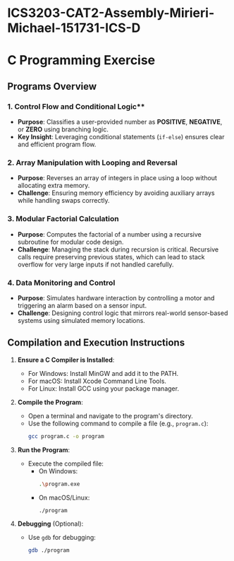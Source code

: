 # ICS3203-CAT2-Assembly-Mirieri-Michael-151731-ICS-D
# C Programming Exercise
## Programs Overview

### 1. Control Flow and Conditional Logic**
- **Purpose**: Classifies a user-provided number as **POSITIVE**, **NEGATIVE**, or **ZERO** using branching logic.
- **Key Insight**: Leveraging conditional statements (`if-else`) ensures clear and efficient program flow.

### **2. Array Manipulation with Looping and Reversal**
- **Purpose**: Reverses an array of integers in place using a loop without allocating extra memory.
- **Challenge**: Ensuring memory efficiency by avoiding auxiliary arrays while handling swaps correctly.

### **3. Modular Factorial Calculation**
- **Purpose**: Computes the factorial of a number using a recursive subroutine for modular code design.
- **Challenge**: Managing the stack during recursion is critical. Recursive calls require preserving previous states, which can lead to stack overflow for very large inputs if not handled carefully.

### **4. Data Monitoring and Control**
- **Purpose**: Simulates hardware interaction by controlling a motor and triggering an alarm based on a sensor input.
- **Challenge**: Designing control logic that mirrors real-world sensor-based systems using simulated memory locations.

## **Compilation and Execution Instructions**

1. **Ensure a C Compiler is Installed**:
   - For Windows: Install MinGW and add it to the PATH.
   - For macOS: Install Xcode Command Line Tools.
   - For Linux: Install GCC using your package manager.

2. **Compile the Program**:
   - Open a terminal and navigate to the program's directory.
   - Use the following command to compile a file (e.g., `program.c`):
     ```bash
     gcc program.c -o program
     ```

3. **Run the Program**:
   - Execute the compiled file:
     - On Windows:
       ```bash
       .\program.exe
       ```
     - On macOS/Linux:
       ```bash
       ./program
       ```

4. **Debugging** (Optional):
   - Use `gdb` for debugging:
     ```bash
     gdb ./program
     ```

